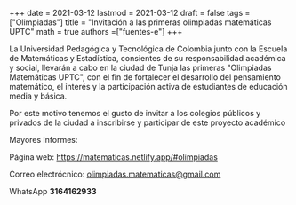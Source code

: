 +++
date      = 2021-03-12
lastmod   = 2021-03-12
draft     = false
tags      = ["Olimpiadas"]
title     = "Invitación a las primeras olimpiadas matemáticas UPTC"
math      = true
authors   =["fuentes-e"]
+++

La Universidad Pedagógica y Tecnológica de Colombia junto con la Escuela de Matemáticas y Estadística,
consientes de su responsabilidad académica y social, llevarán a cabo en la ciudad de Tunja
las primeras "Olimpiadas Matemáticas UPTC", con el fin de fortalecer el desarrollo
del pensamiento matemático, el interés y la participación activa de estudiantes de educación media y básica.

Por este motivo tenemos el gusto de invitar a los colegios públicos y privados de la ciudad a inscribirse y 
participar de este proyecto académico

Mayores informes:

Página web: https://matematicas.netlify.app/#olimpiadas

Correo electrócnico: [olimpiadas.matematicas@gmail.com](mailto:olimpiadas.matematicas@gmail.com)

WhatsApp **3164162933**
